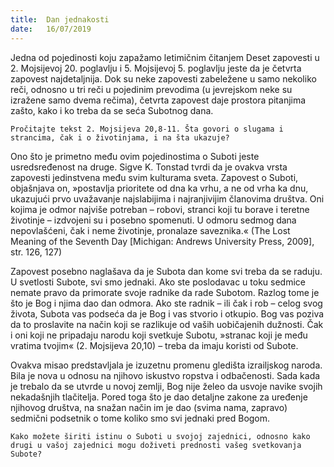 ```yaml
---
title:  Dan jednakosti
date:   16/07/2019
---
```


Jedna od pojedinosti koju zapažamo letimičnim čitanjem Deset zapovesti u 2. Mojsijevoj 20. poglavlju i 5. Mojsijevoj 5. poglavlju jeste da je četvrta zapovest najdetaljnija. Dok su neke zapovesti zabeležene u samo nekoliko reči, odnosno u tri reči u pojedinim prevodima (u jevrejskom neke su izražene samo dvema rečima), četvrta zapovest daje prostora pitanjima zašto, kako i ko treba da se seća Subotnog dana.

`Pročitajte tekst 2. Mojsijeva 20,8-11. Šta govori o slugama i strancima, čak i o životinjama, i na šta ukazuje?`

Ono što je primetno među ovim pojedinostima o Suboti jeste usredsređenost na druge. Sigve K. Tonstad tvrdi da je ovakva vrsta zapovesti jedinstvena među svim kulturama sveta. Zapovest o Suboti, objašnjava on, »postavlja prioritete od dna ka vrhu, a ne od vrha ka dnu, ukazujući prvo uvažavanje najslabijima i najranjivijim članovima društva. Oni kojima je odmor najviše potreban – robovi, stranci koji tu borave i teretne životinje – izdvojeni su i posebno spomenuti. U odmoru sedmog dana nepovlašćeni, čak i neme životinje, pronalaze saveznika.« (The Lost Meaning of the Seventh Day [Michigan: Andrews University Press, 2009], str. 126, 127)

Zapovest posebno naglašava da je Subota dan kome svi treba da se raduju. U svetlosti Subote, svi smo jednaki. Ako ste poslodavac u toku sedmice nemate pravo da primorate svoje radnike da rade Subotom. Razlog tome je što je Bog i njima dao dan odmora. Ako ste radnik – ili čak i rob – celog svog života, Subota vas podseća da je Bog i vas stvorio i otkupio. Bog vas poziva da to proslavite na način koji se razlikuje od vaših uobičajenih dužnosti. Čak i oni koji ne pripadaju narodu koji svetkuje Subotu, »stranac koji je među vratima tvojim« (2. Mojsijeva 20,10) – treba da imaju koristi od Subote.

Ovakva misao predstavljala je izuzetnu promenu gledišta izrailjskog naroda. Bila je nova u odnosu na njihovo iskustvo ropstva i odbačenosti. Sada kada je trebalo da se utvrde u novoj zemlji, Bog nije želeo da usvoje navike svojih nekadašnjih tlačitelja. Pored toga što je dao detaljne zakone za uređenje njihovog društva, na snažan način im je dao (svima nama, zapravo) sedmični podsetnik o tome koliko smo svi jednaki pred Bogom.

`Kako možete širiti istinu o Suboti u svojoj zajednici, odnosno kako drugi u vašoj zajednici mogu doživeti prednosti vašeg svetkovanja Subote? `
